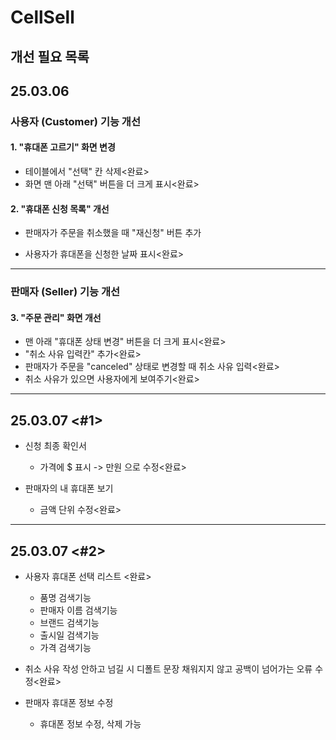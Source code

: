 # CellSell
## 개선 필요 목록

## 25.03.06

### 사용자 (Customer) 기능 개선

#### 1. "휴대폰 고르기" 화면 변경
- 테이블에서 "선택" 칸 삭제<완료>
- 화면 맨 아래 "선택" 버튼을 더 크게 표시<완료>

#### 2. "휴대폰 신청 목록" 개선
- 판매자가 주문을 취소했을 때 "재신청" 버튼 추가

- 사용자가 휴대폰을 신청한 날짜 표시<완료>

---

### 판매자 (Seller) 기능 개선

#### 3. "주문 관리" 화면 개선
- 맨 아래 "휴대폰 상태 변경" 버튼을 더 크게 표시<완료>
- "취소 사유 입력칸" 추가<완료>
- 판매자가 주문을 "canceled" 상태로 변경할 때 취소 사유 입력<완료>
- 취소 사유가 있으면 사용자에게 보여주기<완료>

---

## 25.03.07 <#1>
- 신청 최종 확인서
  - 가격에 $ 표시 -> 만원 으로 수정<완료>


- 판매자의 내 휴대폰 보기
  - 금액 단위 수정<완료>

---
  ## 25.03.07 <#2>

- 사용자 휴대폰 선택 리스트 <완료>
  - 품명 검색기능
  - 판매자 이름 검색기능
  - 브랜드 검색기능
  - 출시일 검색기능
  - 가격 검색기능


- 취소 사유 작성 안하고 넘길 시 디폴트 문장 채워지지 않고 공백이 넘어가는 오류 수정<완료>



- 판매자 휴대폰 정보 수정
  - 휴대폰 정보 수정, 삭제 가능
